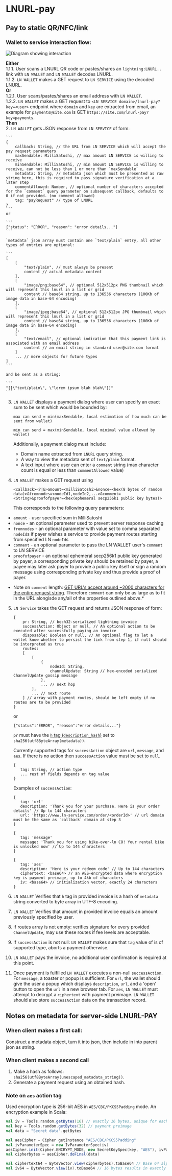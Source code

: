 # LNURL-pay

## Pay to static QR/NFC/link

### Wallet to service interaction flow:
![Diagram showing interaction](media/diagrams/lnurl-pay-1.0.svg "Diagram showing interaction")

**Either**  
1.1.1. User scans a LNURL QR code or pastes/shares an `lightning:LNURL..` link with `LN WALLET` and `LN WALLET` decodes LNURL.  
1.1.2. `LN WALLET` makes a GET request to `LN SERVICE` using the decoded LNURL.  
**Or**   
1.2.1. User scans/pastes/shares an email address with `LN WALLET`.  
1.2.2. `LN WALLET` makes a GET request to `<LN SERVICE domain>/lnurl-pay?key=<user>` endpoint where `domain` and `key` are extracted from email, an example for `payments@site.com` is GET `https://site.com/lnurl-pay?key=payments`.  
**Then**  
2. `LN WALLET` gets JSON response from `LN SERVICE` of form:

    ```
    {
        callback: String, // the URL from LN SERVICE which will accept the pay request parameters
        maxSendable: MilliSatoshi, // max amount LN SERVICE is willing to receive
        minSendable: MilliSatoshi, // min amount LN SERVICE is willing to receive, can not be less than 1 or more than `maxSendable`
        metadata: String, // metadata json which must be presented as raw string here, this is required to pass signature verification at a later step
        commentAllowed: Number, // optional number of characters accepted for the `comment` query parameter on subsequent callback, defaults to 0 if not provided. (no comment allowed)
        tag: "payRequest" // type of LNURL
    }
    ```
    or

    ```
    {"status": "ERROR", "reason": "error details..."}
    ```

    `metadata` json array must contain one `text/plain` entry, all other types of entries are optional:

    ```
    [
        [
            "text/plain", // must always be present
            content // actual metadata content
        ],
        [
            "image/png;base64", // optional 512x512px PNG thumbnail which will represent this lnurl in a list or grid
            content // base64 string, up to 136536 characters (100Kb of image data in base-64 encoding)
        ],
        [
            "image/jpeg;base64", // optional 512x512px JPG thumbnail which will represent this lnurl in a list or grid
            content // base64 string, up to 136536 characters (100Kb of image data in base-64 encoding)
        ],
        [
            "text/email", // optional indication that this payment link is associated with an email address
            content // an email string in standard user@site.com format
        ]
        ... // more objects for future types
    ]
    ```

    and be sent as a string:

    ```
    "[[\"text/plain\", \"lorem ipsum blah blah\"]]"
    ```

3. `LN WALLET` displays a payment dialog where user can specify an exact sum to be sent which would be bounded by:

	```
	max can send = min(maxSendable, local estimation of how much can be sent from wallet)

	min can send = max(minSendable, local minimal value allowed by wallet)
	```
	Additionally, a payment dialog must include:
	- Domain name extracted from `LNURL` query string.
	- A way to view the metadata sent of `text/plain` format.
	- A text input where user can enter a `comment` string (max character count is equal or less than `commentAllowed` value)

4. `LN WALLET` makes a GET request using

	```
	<callback><?|&>amount=<milliSatoshi>&nonce=<hex(8 bytes of random data)>&fromnodes=<nodeId1,nodeId2,...>&comment=<String>&proofofpayer=<hex(ephemeral secp256k1 public key bytes)>
	```

	This corresponds to the following query parameters:

  - `amount` - user specified sum in MilliSatoshi
  - `nonce` - an optional parameter used to prevent server response caching
  - `fromnodes` - an optional parameter with value set to comma separated `nodeId`s if payer wishes a service to provide payment routes starting from specified LN `nodeId`s
  - `comment` - an optional parameter to pass the LN WALLET user's `comment` to LN SERVICE
  - `proofofpayer` - an optional ephemeral secp256k1 public key generated by payer, a corresponding private key should be retained by payer, a payee may later ask payer to provide a public key itself or sign a random message using corresponding private key and thus provide a proof of payer.

  * Note on `comment` length: [GET URL's accept around ~2000 characters for the entire request string](https://stackoverflow.com/a/417184). Therefore `comment` can only be as large as to fit in the URL alongisde any/all of the properties outlined above.*

5. `LN Service` takes the GET request and returns JSON response of form:

	```
	{
		pr: String, // bech32-serialized lightning invoice
		successAction: Object or null, // An optional action to be executed after successfully paying an invoice
		disposable: Boolean or null, // An optional flag to let a wallet know whether to persist the link from step 1, if null should be interpreted as true
		routes:
		[
			[
				{
					nodeId: String,
					channelUpdate: String // hex-encoded serialized ChannelUpdate gossip message
				},
				... // next hop
			],
			... // next route
		] // array with payment routes, should be left empty if no routes are to be provided
	}
	```

	or

	```
	{"status":"ERROR", "reason":"error details..."}
	```

	`pr` must have the [`h` tag (`description_hash`)](https://github.com/lightningnetwork/lightning-rfc/blob/master/11-payment-encoding.md#tagged-fields) set to `sha256(utf8ByteArray(metadata))`.

	Currently supported tags for `successAction` object are `url`, `message`, and `aes`. If there is no action then `successAction` value must be set to `null`.

	```
	{
	   tag: String, // action type
	   ... rest of fields depends on tag value
	}
	```

	Examples of `successAction`:

    ```
	{
	   tag: 'url'
	   description: 'Thank you for your purchase. Here is your order details' // Up to 144 characters
	   url: 'https://www.ln-service.com/order/<orderId>' // url domain must be the same as `callback` domain at step 3
	}

	{
	   tag: 'message'
	   message: 'Thank you for using bike-over-ln CO! Your rental bike is unlocked now' // Up to 144 characters
	}

	{
	   tag: 'aes'
	   description: 'Here is your redeem code' // Up to 144 characters
	   ciphertext: <base64> // an AES-encrypted data where encryption key is payment preimage, up to 4kb of characters
	   iv: <base64> // initialization vector, exactly 24 characters
	}

    ```

6. `LN WALLET` Verifies that `h` tag in provided invoice is a hash of `metadata` string converted to byte array in UTF-8 encoding.
7. `LN WALLET` Verifies that amount in provided invoice equals an amount previously specified by user.
8. If routes array is not empty: verifies signature for every provided `ChannelUpdate`, may use these routes if fee levels are acceptable.
9. If `successAction` is not null: `LN WALLET` makes sure that `tag` value of is of supported type, aborts a payment otherwise.
10. `LN WALLET` pays the invoice, no additional user confirmation is required at this point.
11. Once payment is fulfilled `LN WALLET` executes a non-null `successAction`. For `message`, a toaster or popup is sufficient. For `url`, the wallet should give the user a popup which displays `description`, `url`, and a 'open' button to open the `url` in a new browser tab. For `aes`, `LN WALLET` must attempt to decrypt a `ciphertext` with payment preimage. `LN WALLET` should also store `successAction` data on the transaction record.

## Notes on metadata for server-side LNURL-PAY

### When client makes a first call:

Construct a metadata object, turn it into json, then include in into parent json as string.

### When client makes a second call

1. Make a hash as follows: `sha256(utf8ByteArray(unescaped_metadata_string))`.
2. Generate a payment request using an obtained hash.

### Note on `aes` action tag
Used encryption type is 256-bit AES in `AES/CBC/PKCS5Padding` mode.
An encryption example in Scala:

```scala
val iv = Tools.random.getBytes(16) // exactly 16 bytes, unique for each secret
val key = Tools.random.getBytes(32) // payment preimage
val data = "Secret data".getBytes

val aesCipher = Cipher getInstance "AES/CBC/PKCS5Padding"
val ivParameterSpec = new IvParameterSpec(iv)
aesCipher.init(Cipher.ENCRYPT_MODE, new SecretKeySpec(key, "AES"), ivParameterSpec)
val cipherbytes = aesCipher.doFinal(data)

val ciphertext64 = ByteVector.view(cipherbytes).toBase64 // Base 64 alphabet as defined by http://tools.ietf.org/html/rfc4648#section-4 RF4648 section 4. Whitespace is ignored.
val iv64 = ByteVector.view(iv).toBase64 // 16 bytes results in exactly 24 characters
```
